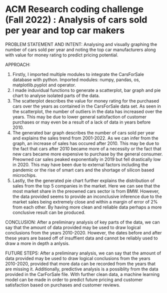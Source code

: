 # ACM Research coding challenge (Fall 2022) : Analysis of cars sold per year and top car makers

PROBLEM STATEMENT AND INTENT:
Analysing and visually graphing the number of cars sold per year and noting the top car manufacturers along with value for money rating to predict pricing potential.   

APPROACH:

1. Firstly, I imported multiple modules to integrate the CarsForSale database with python. Imported modules: numpy, pandas, os, matplotlib.pyplot and operator.
2. I made induvidual functions to generate a scatterplot, bar graph and pie chart to analyse isolated parts of the data.
3. The scatterplot describes the value for money rating for the purchased cars over the years as contained in the CarsForSale data set. As seen in the scatterplot, the number of outliers in the data has increased over the years. This may be due to lower general satisfaction of customer purchases or may even be a result of a lack of data in years before 2010.
4. The generated bar graph describes the number of cars sold per year and explains the sales trend from 2001-2022. As we can infer from the graph, an increase of sales has occured after 2010. This may be due to the fact that cars after 2010 became more of a necessity or the fact that new cars became more expensive to purchase by the general consumer. Preowned car sales peaked exponentially in 2019 but fell drastically low in 2020. This may have been due to external factors including the pandemic or the rise of smart cars and the shortage of silicon based microchips.
5. Lastly, the the generated pie chart further explains the distribution of sales from the top 5 companies in the market. Here we can see that the most market share in the preowned cars sector is from BMW. However, the data provided seems to provide an inconclusive inference due to the market sales being extremely close and within a margin of error of 2% from each other. By having more clean and reliable data perhaps a more conclusive result can be produced.

CONCLUSION: 
After a preliminary analysis of key parts of the data, we can say that the amount of data provided may be used to draw logical conclusions from the years 2010-2020. However, the dates before and after these years are based off of insuffient data and cannot be reliably used to draw a more in depth a anlysis.

FUTURE STEPS:
After a preliminary analysis, we can say that the amount of data provided may be used to draw logical conclusions from the years 2010-2020, provided that more data can be recorded from the years that are missing it. Additionally, predictive analysis is a possiblity from the data provided in the CarForSale file. With further clean data, a machine learning model can be made in order to predict future pricing and customer satisfaction based on purchases and customer reviews. 
